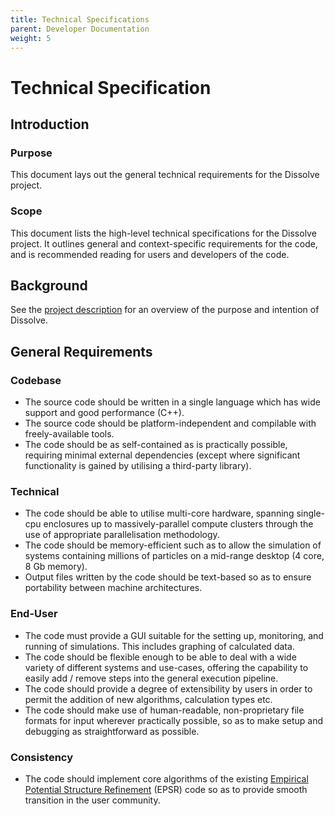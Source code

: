 ```yaml
---
title: Technical Specifications
parent: Developer Documentation
weight: 5
---
```

# Technical Specification

## Introduction

### Purpose
This document lays out the general technical requirements for the Dissolve project.

### Scope
This document lists the high-level technical specifications for the Dissolve project. It outlines general and context-specific requirements for the code, and is recommended reading for users and developers of the code.

## Background

See the [project description](description.md) for an overview of the purpose and intention of Dissolve.

## General Requirements

### Codebase

- The source code should be written in a single language which has wide support and good performance (C++).
- The source code should be platform-independent and compilable with freely-available tools.
- The code should be as self-contained as is practically possible, requiring minimal external dependencies (except where significant functionality is gained by utilising a third-party library).

### Technical

- The code should be able to utilise multi-core hardware, spanning single-cpu enclosures up to massively-parallel compute clusters through the use of appropriate parallelisation methodology.
- The code should be memory-efficient such as to allow the simulation of systems containing millions of particles on a mid-range desktop (4 core, 8 Gb memory).
- Output files written by the code should be text-based so as to ensure portability between machine architectures.

### End-User
- The code must provide a GUI suitable for the setting up, monitoring, and running of simulations. This includes graphing of calculated data.
- The code should be flexible enough to be able to deal with a wide variety of different systems and use-cases, offering the capability to easily add / remove steps into the general execution pipeline.
- The code should provide a degree of extensibility by users in order to permit the addition of new algorithms, calculation types etc.
- The code should make use of human-readable, non-proprietary file formats for input wherever practically possible, so as to make setup and debugging as straightforward as possible.

### Consistency
- The code should implement core algorithms of the existing [Empirical Potential Structure Refinement](../intro/EPSR.md) (EPSR) code so as to provide smooth transition in the user community.

